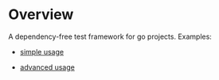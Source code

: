 # Overview

A dependency-free test framework for go projects. Examples:

- [simple usage](01_simple_test.go)

- [advanced usage](02_advanced_test.go)
